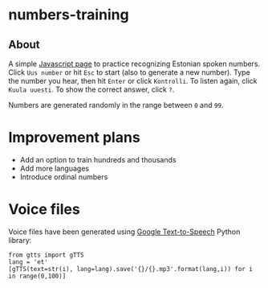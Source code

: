 # numbers-training

## About

A simple [Javascript page](https://ostankin.github.io/numbers-training/)
to practice recognizing Estonian spoken numbers.
Click `Uus number` or hit `Esc` to start (also to generate a new number).
Type the number you hear, then hit `Enter` or click `Kontrolli`.
To listen again, click `Kuula uuesti`. To show the correct answer, click `?`.

Numbers are generated randomly in the range between `0` and `99`.

# Improvement plans

* Add an option to train hundreds and thousands
* Add more languages
* Introduce ordinal numbers

# Voice files

Voice files have been generated using [Google Text-to-Speech](https://pypi.org/project/gTTS/)
Python library:

```
from gtts import gTTS
lang = 'et'
[gTTS(text=str(i), lang=lang).save('{}/{}.mp3'.format(lang,i)) for i in range(0,100)]
```
